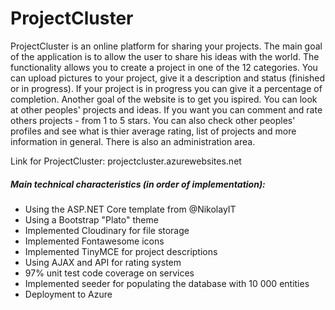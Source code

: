 # ProjectCluster
 ProjectCluster is an online platform for sharing your projects. The main goal of the application is to allow the user to share his ideas with the world. The functionality allows you to create a project in one of the 12 categories. You can upload pictures to your project, give it a description and status (finished or in progress). If your project is in progress you can give it a percentage of completion.
 Another goal of the website is to get you ispired. You can look at other peoples' projects and ideas. If you want you can comment and rate others projects - from 1 to 5 stars. You can also check other peoples' profiles and see what is thier average rating, list of projects and more information in general.
 There is also an administration area.
 
 Link for ProjectCluster: projectcluster.azurewebsites.net
 
##### Main technical characteristics (in order of implementation):
 - Using the ASP.NET Core template from @NikolayIT
 - Using a Bootstrap "Plato" theme
 - Implemented Cloudinary for file storage
 - Implemented Fontawesome icons
 - Implemented TinyMCE for project descriptions
 - Using AJAX and API for rating system
 - 97% unit test code coverage on services
 - Implemented seeder for populating the database with 10 000 entities
 - Deployment to Azure

